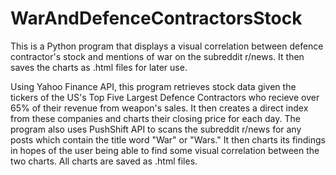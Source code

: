 # WarAndDefenceContractorsStock

This is a Python program that displays a visual correlation between defence contractor's stock and mentions of war on the subreddit r/news. It then saves the charts as .html files for later use.

Using Yahoo Finance API, this program retrieves stock data given the tickers of the US's Top Five Largest Defence Contractors who recieve over 65% of their revenue from weapon's sales. It then creates a direct index from these companies and charts their closing price for each day. The program also uses PushShift API to scans the subreddit r/news for any posts which contain the title word "War" or "Wars." It then charts its findings in hopes of the user being able to find some visual correlation between the two charts. All charts are saved as .html files.
